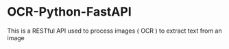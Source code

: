# OCR-Python-FastAPI
This is a RESTful API used to process images ( OCR ) to extract text from an image
